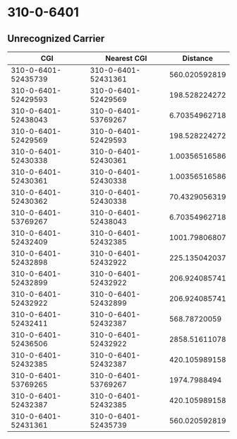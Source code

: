 # 310-0-6401
## Unrecognized Carrier


| CGI | Nearest CGI | Distance |
|-----|-------------|----------|
| 310-0-6401-52435739 | 310-0-6401-52431361 | 560.020592819 |
| 310-0-6401-52429593 | 310-0-6401-52429569 | 198.528224272 |
| 310-0-6401-52438043 | 310-0-6401-53769267 | 6.70354962718 |
| 310-0-6401-52429569 | 310-0-6401-52429593 | 198.528224272 |
| 310-0-6401-52430338 | 310-0-6401-52430361 | 1.00356516586 |
| 310-0-6401-52430361 | 310-0-6401-52430338 | 1.00356516586 |
| 310-0-6401-52430362 | 310-0-6401-52430338 | 70.4329056319 |
| 310-0-6401-53769267 | 310-0-6401-52438043 | 6.70354962718 |
| 310-0-6401-52432409 | 310-0-6401-52432385 | 1001.79806807 |
| 310-0-6401-52432898 | 310-0-6401-52432922 | 225.135042037 |
| 310-0-6401-52432899 | 310-0-6401-52432922 | 206.924085741 |
| 310-0-6401-52432922 | 310-0-6401-52432899 | 206.924085741 |
| 310-0-6401-52432411 | 310-0-6401-52432387 | 568.78720059 |
| 310-0-6401-52436506 | 310-0-6401-52432922 | 2858.51611078 |
| 310-0-6401-52432385 | 310-0-6401-52432387 | 420.105989158 |
| 310-0-6401-53769265 | 310-0-6401-53769267 | 1974.7988494 |
| 310-0-6401-52432387 | 310-0-6401-52432385 | 420.105989158 |
| 310-0-6401-52431361 | 310-0-6401-52435739 | 560.020592819 |
